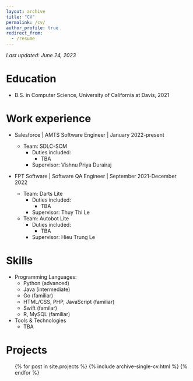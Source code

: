 ```yaml
---
layout: archive
title: "CV"
permalink: /cv/
author_profile: true
redirect_from:
  - /resume
---
```


*Last updated: June 24, 2023*

Education
======
* B.S. in Computer Science, University of California at Davis, 2021

Work experience
======
* Salesforce | AMTS Software Engineer | January 2022-present
  * Team: SDLC-SCM
    * Duties included:
      * TBA
    * Supervisor: Vishnu Priya Durairaj

* FPT Software | Software QA Engineer | September 2021-December 2022
  * Team: Darts Lite
    * Duties included:
      * TBA
    * Supervisor: Thuy Thi Le
  * Team: Autobot Lite
    * Duties included:
      * TBA
    * Supervisor: Hieu Trung Le
  
Skills
======
* Programming Languages:
  * Python (advanced)
  * Java (intermediate)
  * Go (familiar)
  * HTML/CSS, PHP, JavaScript (familiar)
  * Swift (familar)
  * R, MySQL (familiar)
* Tools & Technologies
  * TBA

<!-- Publications
======
  <ul>{% for post in site.publications %}
    {% include archive-single-cv.html %}
  {% endfor %}</ul> -->
  
<!-- Talks
======
  <ul>{% for post in site.talks %}
    {% include archive-single-talk-cv.html %}
  {% endfor %}</ul> -->
  
Projects
======
  <ul>{% for post in site.projects %}
    {% include archive-single-cv.html %}
  {% endfor %}</ul>
  
<!-- Service and leadership
======
* Currently signed in to 43 different slack teams -->
